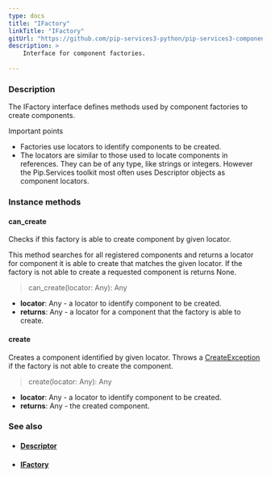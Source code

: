 ```yaml
---
type: docs
title: "IFactory"
linkTitle: "IFactory"
gitUrl: "https://github.com/pip-services3-python/pip-services3-components-python"
description: >
    Interface for component factories.
    
---
```


### Description

The IFactory interface defines methods used by component factories to create components.

Important points

- Factories use locators to identify components to be created.
- The locators are similar to those used to locate components in references. They can be of any type, like strings or integers. However the Pip.Services toolkit most often uses Descriptor objects as component locators.

### Instance methods

#### can_create
Checks if this factory is able to create component by given locator.

This method searches for all registered components and returns
a locator for component it is able to create that matches the given locator.
If the factory is not able to create a requested component is returns None.

>  can_create(locator: Any): Any

- **locator**: Any - a locator to identify component to be created.
- **returns**: Any - a locator for a component that the factory is able to create.


#### create
Creates a component identified by given locator.
Throws a [CreateException](../create_exception) if the factory is not able to create the component.

> create(locator: Any): Any

- **locator**: Any - a locator to identify component to be created.
- **returns**: Any - the created component.



### See also
- #### [Descriptor](../../../commons/refer/descriptor)
- #### [IFactory](../ifactory)
